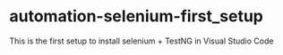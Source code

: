 # automation-selenium-first_setup
This is the first setup to install selenium + TestNG in Visual Studio Code
